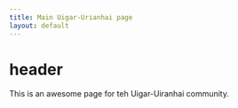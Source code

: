 ```yaml
---
title: Main Uigar-Urianhai page
layout: default
---
```


# header

This is an awesome page for teh Uigar-Uiranhai community.

